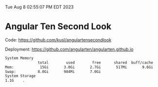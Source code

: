 Tue Aug  8 02:55:07 PM EDT 2023

# Angular Ten Second Look

Code: https://github.com/kusl/angulartensecondlook

Deployment: https://github.com/angularten/angularten.github.io

```bash
System Memory
               total        used        free      shared  buff/cache   available
Mem:            15Gi       3.0Gi       2.7Gi       517Mi       9.6Gi        11Gi
Swap:          8.0Gi       984Mi       7.0Gi
System Storage
1.1G	.
```
